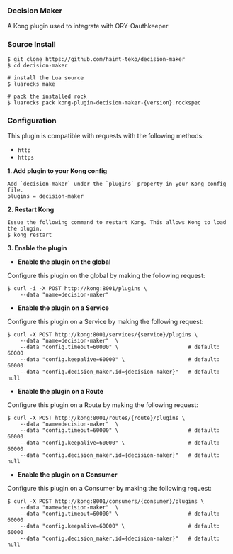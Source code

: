 ### Decision Maker 
A Kong plugin used to integrate with ORY-Oauthkeeper

### Source Install
```shell
$ git clone https://github.com/haint-teko/decision-maker
$ cd decision-maker

# install the Lua source
$ luarocks make

# pack the installed rock
$ luarocks pack kong-plugin-decision-maker-{version}.rockspec
```

### Configuration
This plugin is compatible with requests with the following methods:
- `http`
- `https`

**1. Add plugin to your Kong config**

```shell
Add `decision-maker` under the `plugins` property in your Kong config file.
plugins = decision-maker
```

**2. Restart Kong**

```shell
Issue the following command to restart Kong. This allows Kong to load the plugin.
$ kong restart
```

**3. Enable the plugin**
- **Enable the plugin on the global** 

Configure this plugin on the global by making the following request:

```shell
$ curl -i -X POST http://kong:8001/plugins \
    --data "name=decision-maker"
```

- **Enable the plugin on a Service**

Configure this plugin on a Service by making the following request:

```shell
$ curl -X POST http://kong:8001/services/{service}/plugins \
    --data "name=decision-maker"  \
    --data "config.timeout=60000" \                      # default: 60000
    --data "config.keepalive=60000" \                    # default: 60000
    --data "config.decision_maker.id={decision-maker}"   # default: null
```

- **Enable the plugin on a Route**

Configure this plugin on a Route by making the following request:

```shell
$ curl -X POST http://kong:8001/routes/{route}/plugins \
    --data "name=decision-maker"  \
    --data "config.timeout=60000" \                      # default: 60000
    --data "config.keepalive=60000" \                    # default: 60000
    --data "config.decision_maker.id={decision-maker}"   # default: null
```

- **Enable the plugin on a Consumer**

Configure this plugin on a Consumer by making the following request:

```shell
$ curl -X POST http://kong:8001/consumers/{consumer}/plugins \
    --data "name=decision-maker"  \
    --data "config.timeout=60000" \                      # default: 60000
    --data "config.keepalive=60000" \                    # default: 60000
    --data "config.decision_maker.id={decision-maker}"   # default: null
```